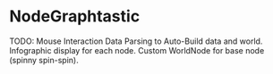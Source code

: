 NodeGraphtastic
===============

TODO: 
Mouse Interaction
Data Parsing to Auto-Build data and world.
Infographic display for each node. 
Custom WorldNode for base node (spinny spin-spin).
